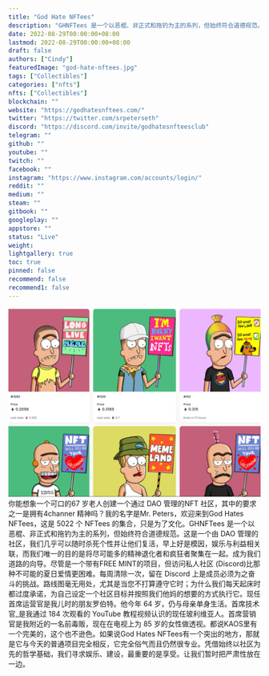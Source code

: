 ```yaml
---
title: "God Hate NFTees"
description: "GHNFTees 是一个以恶棍、非正式和拖钓为主的系列，但始终符合道德规范。这是一个由 DAO 管理的社区，我们几乎可以随时杀死个性并让他们复活，早上好是模因，娱乐与利益相关联，而我们唯一的目的是将尽可能多的精神退化者和疯狂者聚集在一起。"
date: 2022-08-29T00:00:00+08:00
lastmod: 2022-08-29T00:00:00+08:00
draft: false
authors: ["Cindy"]
featuredImage: "god-hate-nftees.jpg"
tags: ["Collectibles"]
categories: ["nfts"]
nfts: ["Collectibles"]
blockchain: ""
website: "https://godhatesnftees.com/"
twitter: "https://twitter.com/srpeterseth"
discord: "https://discord.com/invite/godhatesnfteesclub"
telegram: ""
github: ""
youtube: ""
twitch: ""
facebook: ""
instagram: "https://www.instagram.com/accounts/login/"
reddit: ""
medium: ""
steam: ""
gitbook: ""
googleplay: ""
appstore: ""
status: "Live"
weight: 
lightgallery: true
toc: true
pinned: false
recommend: false
recommend1: false
---
```

![NFT](20220829164838.png)你能想象一个可口的67 岁老人创建一个通过 DAO 管理的NFT 社区，其中的要求之一是拥有4channer 精神吗？我的名字是Mr. Peters，欢迎来到God Hates NFTees，这是 5022 个 NFTees 的集合，只是为了文化。GHNFTees 是一个以恶棍、非正式和拖钓为主的系列，但始终符合道德规范。这是一个由 DAO 管理的社区，我们几乎可以随时杀死个性并让他们复活，早上好是模因，娱乐与利益相关联，而我们唯一的目的是将尽可能多的精神退化者和疯狂者聚集在一起。成为我们道路的向导。尽管是一个带有FREE MINT的项目，但访问私人社区 (Discord)比那种不可能的夏日爱情更困难。每周清除一次，留在 Discord 上是成员必须为之奋斗的挑战。路线图毫无用处，尤其是当您不打算遵守它时；为什么我们每天起床时都过度承诺，为自己设定一个社区目标并按照我们他妈的想要的方式执行它。现任首席运营官是我儿时的朋友罗伯特。他今年 64 岁，仍与母亲单身生活。首席技术官_是我通过 184 次观看的 YouTube 教程视频认识的现任玻利维亚人。首席营销官是我附近的一名前毒贩，现在在电视上为 85 岁的女性做透视。都说KAOS里有一个完美的，这个也不逊色。如果说God Hates NFTees有一个突出的地方，那就是它与今天的普通项目完全相反，它完全俗气而且仍然很专业。凭借始终以社区为先的哲学基础，我们寻求娱乐、建设，最重要的是享受。让我们暂时把严肃性放在一边。